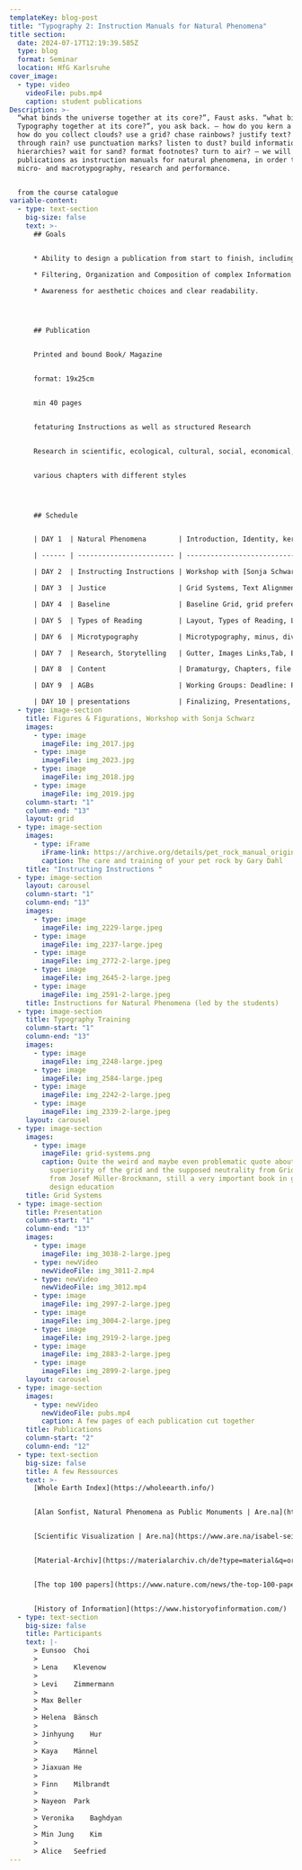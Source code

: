 ```yaml
---
templateKey: blog-post
title: "Typography 2: Instruction Manuals for Natural Phenomena"
title section:
  date: 2024-07-17T12:19:39.585Z
  type: blog
  format: Seminar
  location: HfG Karlsruhe
cover_image:
  - type: video
    videoFile: pubs.mp4
    caption: student publications
Description: >-
  “what binds the universe together at its core?”, Faust asks. “what binds
  Typography together at its core?”, you ask back. — how do you kern a word ?
  how do you collect clouds? use a grid? chase rainbows? justify text? sort
  through rain? use punctuation marks? listen to dust? build information
  hierarchies? wait for sand? format footnotes? turn to air? — we will work on
  publications as instruction manuals for natural phenomena, in order to explore
  micro- and macrotypography, research and performance.


  f﻿rom the course catalogue
variable-content:
  - type: text-section
    big-size: false
    text: >-
      ## Goals


      * Ability to design a publication from start to finish, including research, original content and production.

      * Filtering, Organization and Composition of complex Information and Ressources.

      * Awareness for aesthetic choices and clear readability.




      ## Publication


      Printed and bound Book/ Magazine


      format: 19x25cm


      min 40 pages


      fetaturing Instructions as well as structured Research


      Research in scientific, ecological, cultural, social, economical, political, juristic, ethical contexts (min 3)


      various chapters with different styles




      ## Schedule


      | DAY 1  | Natural Phenomena        | Introduction, Identity, kerning                                                                                                                                                                                    |

      | ------ | ------------------------ | ------------------------------------------------------------------------------------------------------------------------------------------------------------------------------------------------------------------ |

      | DAY 2  | Instructing Instructions | Workshop with [Sonja Schwarz](https://www.instagram.com/soennecken/): Figures & Figurations Macrotypography, Fontsize, Lineheight                                                                                  |

      | DAY 3  | Justice                  | Grid Systems, Text Alignment and Justification: Rag, justified                                                                                                                                                     |

      | DAY 4  | Baseline                 | Baseline Grid, grid preferences, alignment, text alignment, margin alignment/ calculation  Hierarchies, Title, Author, Subtitle, Paragraph, Subtitle, Quote, Margin, Footnotes  paragraph styles, Character Styles |

      | DAY 5  | Types of Reading         | Layout, Types of Reading, Lesetypografie, Examples,  Headline lineheight, Margin Text, Footnotes  Page Number (parent page), Chapter Info, Use of Columns  Caption, Quote                                          |

      | DAY 6  | Microtypography          | Microtypography, minus, divis/hyphen, en dash, em dash numerals, quotation marks, spaces                                                                                                                           |

      | DAY 7  | Research, Storytelling   | Gutter, Images Links,Tab, Export, Cover, Table of Contents, Index, Imprint  Reseach Methods: Observing, Recording, Comparing, Analysing, Evaluating, Proposing, Experimenting, Documenting,                        |

      | DAY 8  | Content                  | Dramaturgy, Chapters, file checks                                                                                                                                                                                  |

      | DAY 9  | AGBs                     | Working Groups: Deadline: Production, Bookbinding  on working conditions, money, project managment                                                                                                                 |

      | DAY 10 | presentations            | Finalizing, Presentations, Seminar feedback                                                                                                                                                                        |
  - type: image-section
    title: Figures & Figurations, Workshop with Sonja Schwarz
    images:
      - type: image
        imageFile: img_2017.jpg
      - type: image
        imageFile: img_2023.jpg
      - type: image
        imageFile: img_2018.jpg
      - type: image
        imageFile: img_2019.jpg
    column-start: "1"
    column-end: "13"
    layout: grid
  - type: image-section
    images:
      - type: iFrame
        iFrame-link: https://archive.org/details/pet_rock_manual_original/page/n19/mode/2up
        caption: The care and training of your pet rock by Gary Dahl
    title: "Instructing Instructions "
  - type: image-section
    layout: carousel
    column-start: "1"
    column-end: "13"
    images:
      - type: image
        imageFile: img_2229-large.jpeg
      - type: image
        imageFile: img_2237-large.jpeg
      - type: image
        imageFile: img_2772-2-large.jpeg
      - type: image
        imageFile: img_2645-2-large.jpeg
      - type: image
        imageFile: img_2591-2-large.jpeg
    title: Instructions for Natural Phenomena (led by the students)
  - type: image-section
    title: Typography Training
    column-start: "1"
    column-end: "13"
    images:
      - type: image
        imageFile: img_2248-large.jpeg
      - type: image
        imageFile: img_2584-large.jpeg
      - type: image
        imageFile: img_2242-2-large.jpeg
      - type: image
        imageFile: img_2339-2-large.jpeg
    layout: carousel
  - type: image-section
    images:
      - type: image
        imageFile: grid-systems.png
        caption: Quite the weird and maybe even problematic quote about the (cultural)
          superiority of the grid and the supposed neutrality from Grid Systems
          from Josef Müller-Brockmann, still a very important book in graphic
          design education
    title: Grid Systems
  - type: image-section
    title: Presentation
    column-start: "1"
    column-end: "13"
    images:
      - type: image
        imageFile: img_3038-2-large.jpeg
      - type: newVideo
        newVideoFile: img_3011-2.mp4
      - type: newVideo
        newVideoFile: img_3012.mp4
      - type: image
        imageFile: img_2997-2-large.jpeg
      - type: image
        imageFile: img_3004-2-large.jpeg
      - type: image
        imageFile: img_2919-2-large.jpeg
      - type: image
        imageFile: img_2883-2-large.jpeg
      - type: image
        imageFile: img_2899-2-large.jpeg
    layout: carousel
  - type: image-section
    images:
      - type: newVideo
        newVideoFile: pubs.mp4
        caption: A few pages of each publication cut together
    title: Publications
    column-start: "2"
    column-end: "12"
  - type: text-section
    big-size: false
    title: A few Ressources
    text: >-
      [Whole Earth Index](https://wholeearth.info/)


      [Alan Sonfist, Natural Phenomena as Public Monuments | Are.na](https://www.are.na/block/23839656)


      [Scientific Visualization | Are.na](https://www.are.na/isabel-seiffert/scientific-visualization)


      [Material-Archiv](https://materialarchiv.ch/de?type=material&q=organisch)


      [The top 100 papers](https://www.nature.com/news/the-top-100-papers-1.16224)


      [History of Information](https://www.historyofinformation.com/)
  - type: text-section
    big-size: false
    title: Participants
    text: |-
      > Eunsoo	Choi
      >
      > Lena	Klevenow
      >
      > Levi	Zimmermann
      >
      > Max	Beller
      >
      > Helena	Bänsch
      >
      > Jinhyung	Hur
      >
      > Kaya	Männel
      >
      > Jiaxuan	He
      >
      > Finn	Milbrandt
      >
      > Nayeon	Park
      >
      > Veronika	Baghdyan
      >
      > Min Jung	Kim
      >
      > Alice	Seefried
---
```

